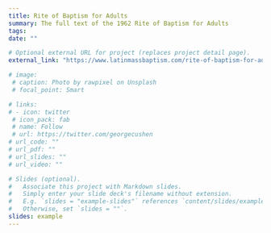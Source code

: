 ```yaml
---
title: Rite of Baptism for Adults
summary: The full text of the 1962 Rite of Baptism for Adults
tags:
date: ""

# Optional external URL for project (replaces project detail page).
external_link: "https://www.latinmassbaptism.com/rite-of-baptism-for-adults/"

# image:
 # caption: Photo by rawpixel on Unsplash
 # focal_point: Smart

# links:
# - icon: twitter
 # icon_pack: fab
 # name: Follow
 # url: https://twitter.com/georgecushen
# url_code: ""
# url_pdf: ""
# url_slides: ""
# url_video: ""

# Slides (optional).
#   Associate this project with Markdown slides.
#   Simply enter your slide deck's filename without extension.
#   E.g. `slides = "example-slides"` references `content/slides/example-slides.md`.
#   Otherwise, set `slides = ""`.
slides: example
---
```

